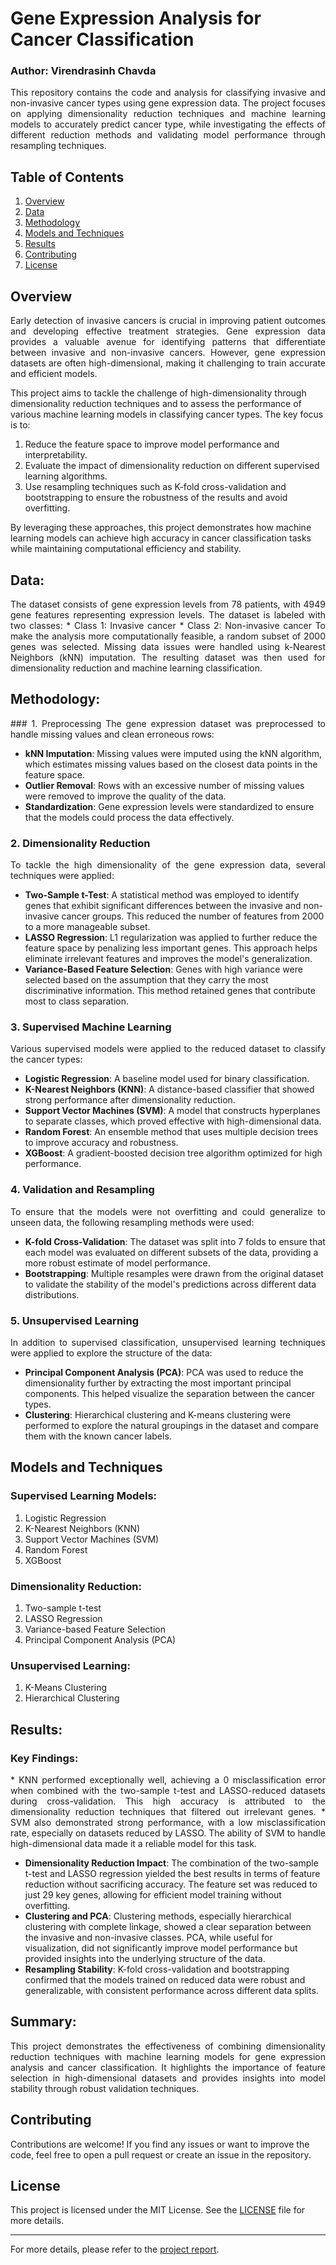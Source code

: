 # Gene Expression Analysis for Cancer Classification
### Author: Virendrasinh Chavda

<p align="justify">
This repository contains the code and analysis for classifying invasive and non-invasive cancer types using gene expression data. The project focuses on applying dimensionality reduction techniques and machine learning models to accurately predict cancer type, while investigating the effects of different reduction methods and validating model performance through resampling techniques. 
</p>

## Table of Contents
1. [Overview](#Overview)
2. [Data](#Data)
3. [Methodology](#Methodology)
4. [Models and Techniques](#Models-and-Techniques)
5. [Results](#Results)
6. [Contributing](#Contributing)
7. [License](#License)

## Overview
<p align="justify">
Early detection of invasive cancers is crucial in improving patient outcomes and developing effective treatment strategies. Gene expression data provides a valuable avenue for identifying patterns that differentiate between invasive and non-invasive cancers. However, gene expression datasets are often high-dimensional, making it challenging to train accurate and efficient models.

This project aims to tackle the challenge of high-dimensionality through dimensionality reduction techniques and to assess the performance of various machine learning models in classifying cancer types. The key focus is to:

1. Reduce the feature space to improve model performance and interpretability.
2. Evaluate the impact of dimensionality reduction on different supervised learning algorithms.
3. Use resampling techniques such as K-fold cross-validation and bootstrapping to ensure the robustness of the results and avoid overfitting.

By leveraging these approaches, this project demonstrates how machine learning models can achieve high accuracy in cancer classification tasks while maintaining computational efficiency and stability.
</p>

## Data:
<p align="justify">
The dataset consists of gene expression levels from 78 patients, with 4949 gene features representing expression levels. The dataset is labeled with two classes:
* Class 1: Invasive cancer
* Class 2: Non-invasive cancer
To make the analysis more computationally feasible, a random subset of 2000 genes was selected. Missing data issues were handled using k-Nearest Neighbors (kNN) imputation. The resulting dataset was then used for dimensionality reduction and machine learning classification.
</p>

## Methodology:
<p align="justify">
### 1. Preprocessing
The gene expression dataset was preprocessed to handle missing values and clean erroneous rows:

* **kNN Imputation**: Missing values were imputed using the kNN algorithm, which estimates missing values based on the closest data points in the feature space.
* **Outlier Removal**: Rows with an excessive number of missing values were removed to improve the quality of the data.
* **Standardization**: Gene expression levels were standardized to ensure that the models could process the data effectively.
</p>

### 2. Dimensionality Reduction
<p align="justify">
To tackle the high dimensionality of the gene expression data, several techniques were applied:

* **Two-Sample t-Test**: A statistical method was employed to identify genes that exhibit significant differences between the invasive and non-invasive cancer groups. This reduced the number of features from 2000 to a more manageable subset.
* **LASSO Regression**: L1 regularization was applied to further reduce the feature space by penalizing less important genes. This approach helps eliminate irrelevant features and improves the model's generalization.
* **Variance-Based Feature Selection**: Genes with high variance were selected based on the assumption that they carry the most discriminative information. This method retained genes that contribute most to class separation.
</p>

### 3. Supervised Machine Learning
<p align="justify">
Various supervised models were applied to the reduced dataset to classify the cancer types:

* **Logistic Regression**: A baseline model used for binary classification.
* **K-Nearest Neighbors (KNN)**: A distance-based classifier that showed strong performance after dimensionality reduction.
* **Support Vector Machines (SVM)**: A model that constructs hyperplanes to separate classes, which proved effective with high-dimensional data.
* **Random Forest**: An ensemble method that uses multiple decision trees to improve accuracy and robustness.
* **XGBoost**: A gradient-boosted decision tree algorithm optimized for high performance.
</p>

### 4. Validation and Resampling
<p align="justify">
To ensure that the models were not overfitting and could generalize to unseen data, the following resampling methods were used:

* **K-fold Cross-Validation**: The dataset was split into 7 folds to ensure that each model was evaluated on different subsets of the data, providing a more robust estimate of model performance.
* **Bootstrapping**: Multiple resamples were drawn from the original dataset to validate the stability of the model's predictions across different data distributions.
</p>

### 5. Unsupervised Learning
<p align="justify">
In addition to supervised classification, unsupervised learning techniques were applied to explore the structure of the data:

* **Principal Component Analysis (PCA)**: PCA was used to reduce the dimensionality further by extracting the most important principal components. This helped visualize the separation between the cancer types.
* **Clustering**: Hierarchical clustering and K-means clustering were performed to explore the natural groupings in the dataset and compare them with the known cancer labels.
</p>

## Models and Techniques

### Supervised Learning Models:
1. Logistic Regression
2. K-Nearest Neighbors (KNN)
3. Support Vector Machines (SVM)
4. Random Forest
5. XGBoost

### Dimensionality Reduction:
1. Two-sample t-test
2. LASSO Regression
3. Variance-based Feature Selection
4. Principal Component Analysis (PCA)

### Unsupervised Learning:
1. K-Means Clustering
2. Hierarchical Clustering

## Results:
### Key Findings:
<p align="justify">
* KNN performed exceptionally well, achieving a 0 misclassification error when combined with the two-sample t-test and LASSO-reduced datasets during cross-validation. This high accuracy is attributed to the dimensionality reduction techniques that filtered out irrelevant genes.
* SVM also demonstrated strong performance, with a low misclassification rate, especially on datasets reduced by LASSO. The ability of SVM to handle high-dimensional data made it a reliable model for this task.

* **Dimensionality Reduction Impact**: The combination of the two-sample t-test and LASSO regression yielded the best results in terms of feature reduction without sacrificing accuracy. The feature set was reduced to just 29 key genes, allowing for efficient model training without overfitting.
* **Clustering and PCA**: Clustering methods, especially hierarchical clustering with complete linkage, showed a clear separation between the invasive and non-invasive classes. PCA, while useful for visualization, did not significantly improve model performance but provided insights into the underlying structure of the data.
* **Resampling Stability**: K-fold cross-validation and bootstrapping confirmed that the models trained on reduced data were robust and generalizable, with consistent performance across different data splits.
</p>

## Summary:
<p align="justify">
This project demonstrates the effectiveness of combining dimensionality reduction techniques with machine learning models for gene expression analysis and cancer classification. It highlights the importance of feature selection in high-dimensional datasets and provides insights into model stability through robust validation techniques.
</p>

## Contributing

Contributions are welcome! If you find any issues or want to improve the code, feel free to open a pull request or create an issue in the repository.

## License

This project is licensed under the MIT License. See the [LICENSE](LICENSE) file for more details.

---

For more details, please refer to the [project report](./Report.pdf).
